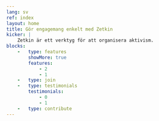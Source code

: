 ```yaml
---
lang: sv
ref: index
layout: home
title: Gör engagemang enkelt med Zetkin
kicker: |
    Zetkin är ett verktyg för att organisera aktivism.
blocks:
    -   type: features
        showMore: true
        features:
            - 2
            - 1
    -   type: join
    -   type: testimonials
        testimonials:
            - 0
            - 1
    -   type: contribute
---
```

